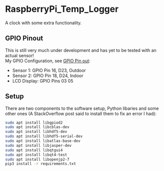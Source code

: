 # RaspberryPi_Temp_Logger
A clock with some extra functionality.

## GPIO Pinout
This is still very much under development and has yet to be tested with an actual sensor!\
My GPIO Configuration, see [GPIO Pin out](https://www.raspberrypi-spy.co.uk/2012/06/simple-guide-to-the-rpi-gpio-header-and-pins/):

-   Sensor 1: GPIO Pin 16, D23, Outdoor
-   Sensor 2: GPIO Pin 18, D24, Indoor
-   LCD Display: GPIO Pins 03 05

## Setup
There are two components to the software setup, Python libaries and some other ones (A StackOverflow post said to install them to fix an error I had):
```bash
sudo apt install libgpiod2
sudo apt install libcblas-dev
sudo apt install libhdf5-dev
sudo apt install libhdf5-serial-dev
sudo apt install libatlas-base-dev
sudo apt install libjasper-dev 
sudo apt install libqtgui4 
sudo apt install libqt4-test
sudo apt install libopenjp2-7
pip3 install -r requirements.txt
```